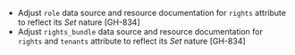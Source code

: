 * Adjust `role` data source and resource documentation for `rights` attribute to reflect its *Set* nature [GH-834]
* Adjust `rights_bundle` data source and resource documentation for `rights` and `tenants` attribute to reflect its *Set* nature [GH-834]
